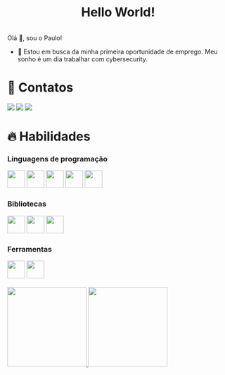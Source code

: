 <div align="center">
  <h1 style="display: inline-block">Hello World!</h1>
</div>

<p>
  Olá 👋, sou o Paulo!

  - 🔭 Estou em busca da minha primeira oportunidade de emprego. Meu sonho é um dia trabalhar com cybersecurity.
</p>

<h1>📱 Contatos</h1>

<div>
  <a href="https://www.instagram.com/sete_prado/" target="_blank"><img src="https://img.shields.io/badge/-Instagram-%23E4405F?style=for-the-badge&logo=instagram&logoColor=white" target="_blank"></a>
  <a href = "mailto:paulo.v.prado@hotmail.com"><img src="https://img.shields.io/badge/Gmail-D14836?style=for-the-badge&logo=gmail&logoColor=white" target="_blank"></a>
  <a href="https://www.linkedin.com/in/paulo-victor-de-souza-prado/" target="_blank"><img src="https://img.shields.io/badge/-LinkedIn-%230077B5?style=for-the-badge&logo=linkedin&logoColor=white" target="_blank"></a>   
</div>

<h1>🔥 Habilidades</h1>

<div>
  <h3>Linguagens de programação</h3>
  <img src="https://cdn.jsdelivr.net/gh/devicons/devicon/icons/javascript/javascript-original.svg" width="40" height="40"/>
  <img src="https://cdn.jsdelivr.net/gh/devicons/devicon/icons/typescript/typescript-original.svg" width="40" height="40"/>
  <img src="https://cdn.jsdelivr.net/gh/devicons/devicon/icons/mysql/mysql-original-wordmark.svg" width="40" height="40"/>
  <img src="https://cdn.jsdelivr.net/gh/devicons/devicon/icons/css3/css3-original-wordmark.svg" width="40" height="40"/>
  <img src="https://cdn.jsdelivr.net/gh/devicons/devicon/icons/html5/html5-original-wordmark.svg" width="40" height="40"/>
</div>

<div>
  <h3>Bibliotecas</h3>
  <img src="https://cdn.jsdelivr.net/gh/devicons/devicon/icons/react/react-original-wordmark.svg" width="40" height="40"/>
  <img src="https://cdn.jsdelivr.net/gh/devicons/devicon/icons/jest/jest-plain.svg" width="40" height="40"/>
  <img src="https://cdn.jsdelivr.net/gh/devicons/devicon/icons/mongodb/mongodb-original-wordmark.svg" width="40" height="40"/>
</div>

<div>
  <h3>Ferramentas</h3>
  <img src="https://cdn.jsdelivr.net/gh/devicons/devicon/icons/docker/docker-original-wordmark.svg" width="40" height="40"/>
  <img src="https://cdn.jsdelivr.net/gh/devicons/devicon/icons/nodejs/nodejs-original-wordmark.svg" width="40" height="40"/>
</div>

<br>

<div>
  <a href="https://github.com/PVPradp">
  <img height="180em" src="https://github-readme-stats.vercel.app/api/top-langs/?username=PVPrado&layout=compact&langs_count=7&theme=dracula"/>
  <img height="180em" src="https://github-readme-stats.vercel.app/api?username=PVPrado&show_icons=true&theme=dracula&include_all_commits=true&count_private=true"/>
</div>
